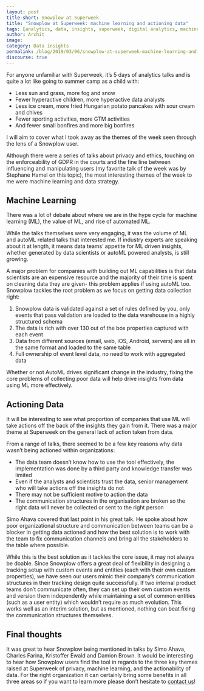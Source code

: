 ```yaml
---
layout: post
title-short: Snowplow at Superweek
title: "Snowplow at Superweek: machine learning and actioning data"
tags: [analytics, data, insights, superweek, digital analytics, machine learning]
author: Archit
image:
category: Data insights
permalink: /blog/2019/03/06/snowplow-at-superweek-machine-learning-and-actioning-data/
discourse: true
---
```

For anyone unfamiliar with Superweek, it’s 5 days of analytics talks and is quite a lot like going to summer camp as a child with:

- Less sun and grass, more fog and snow
- Fewer hyperactive children, more hyperactive data analysts
- Less ice cream, more fried Hungarian potato pancakes with sour cream and chives
- Fewer sporting activities, more GTM activities
- And fewer small bonfires and more big bonfires

I will aim to cover what I took away as the themes of the week seen through the lens of a Snowplow user.

Although there were a series of talks about privacy and ethics, touching on the enforceability of GDPR in the courts and the fine line between influencing and manipulating users (my favorite talk of the week was by Stephane Hamel on this topic), the most interesting themes of the week to me were machine learning and data strategy.

<h2 id="machine learning">Machine Learning</h2>

There was a lot of debate about where we are in the hype cycle for machine learning (ML), the value of ML, and rise of automated ML.

While the talks themselves were very engaging, it was the volume of ML and autoML related talks that interested me. If industry experts are speaking about it at length, it means data teams’ appetite for ML driven insights, whether generated by data scientists or autoML powered analysts, is still growing.

A major problem for companies with building out ML capabilities is that data scientists are an expensive resource and the majority of their time is spent on cleaning data they are given- this problem applies if using autoML too. Snowplow tackles the root problem as we focus on getting data collection right:

1. Snowplow data is validated against a set of rules defined by you, only events that pass validation are loaded to the data warehouse in a highly structured schema
2. The data is rich with over 130 out of the box properties captured with each event
3. Data from different sources (email, web, iOS, Android, servers) are all in the same format and loaded to the same table
4. Full ownership of event level data, no need to work with aggregated data

Whether or not AutoML drives significant change in the industry, fixing the core problems of collecting poor data will help drive insights from data using ML more effectively.


<h2 id="actioning data">Actioning Data</h2>

It will be interesting to see what proportion of companies that use ML will take actions off the back of the insights they gain from it. There was a major theme at Superweek on the general lack of action taken from data.

From a range of talks, there seemed to be a few key reasons why data wasn’t being actioned within organizations:

- The data team doesn’t know how to use the tool effectively, the implementation was done by a third party and knowledge transfer was limited
- Even if the analysts and scientists trust the data, senior management who will take actions off the insights do not
- There may not be sufficient motive to action the data
- The communication structures in the organisation are broken so the right data will never be collected or sent to the right person

Simo Ahava covered that last point in his great talk. He spoke about how poor organizational structure and communication between teams can be a blocker in getting data actioned and how the best solution is to work with the team to fix communication channels and bring all the stakeholders to the table where possible.

While this is the best solution as it tackles the core issue, it may not always be doable. Since Snowplow offers a great deal of flexibility in designing a tracking setup with custom events and entities (each with their own custom properties), we have seen our users mimic their company’s communication structures in their tracking design quite successfully. If two internal product teams don’t communicate often, they can set up their own custom events and version them independently while maintaining a set of common entities (such as a user entity) which wouldn’t require as much evolution. This works well as an interim solution, but as mentioned, nothing can beat fixing the communication structures themselves.


<h2>Final thoughts</h2>

It was great to hear Snowplow being mentioned in talks by Simo Ahava, Charles Farina, Kristoffer Ewald and Damion Brown. It would be interesting to hear how Snowplow users find the tool in regards to the three key themes raised at Superweek of privacy, machine learning, and the actionability of data. For the right organization it can certainly bring some benefits in all three areas so if you want to learn more please don’t hesitate to [contact us][contact]!



[contact]: https://snowplowanalytics.com/company/contact-us/?utm_source=blog&utm_medium=superweek&utm_content=text-link
